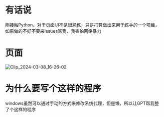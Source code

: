 # 有话说
刚接触Python，对于页面UI不是很熟练，只是打算做出来用于练手的一个项目，如果做的不好不要来Issues骂我，我害怕网络暴力
# 页面
![Clip_2024-03-08_16-26-02](https://github.com/xiaocuanChina/View-system-agents/assets/113506112/7d36b9ae-7741-40b6-a4b9-d8f0675e5135)
# 为什么要写个这样的程序
windows虽然可以通过手动的方式来修改系统代理，但是懒，所以让GPT帮我整了个这样的程序

